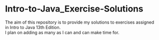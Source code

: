 # Intro-to-Java_Exercise-Solutions
The aim of this repository is to provide my solutions to exercises assigned in Intro to Java 13th Edition.  
I plan on adding as many as I can and can make time for.
